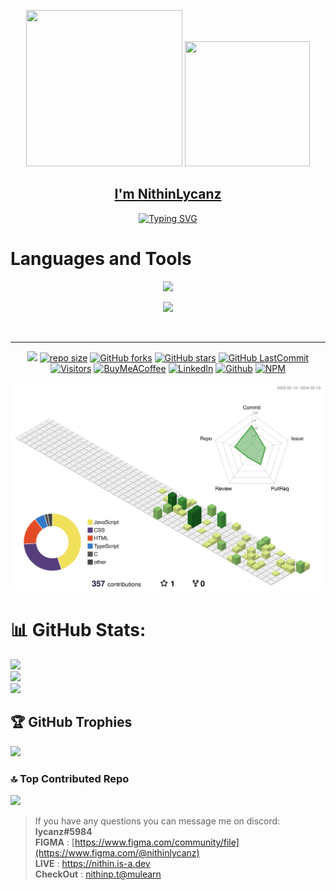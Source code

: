 

<div align='center'>
<p align="center">
<p><img src= "https://media.giphy.com/media/jAzS2VUgF0yq6UBu7l/giphy.gif" width="250px" height="250px"> 
 <img src= "https://github.com/nithinlycanz/nithinlycanz/assets/81744339/6e67411e-b490-4fa3-b65c-4b1fe15eed4c"  width="200px" height="200px"  >

<a href = "https://nithinlycanz.github.io"><h2>I'm NithinLycanz</h2></a>
</p>

</p>
<a href="https://git.io/typing-svg"><img src="https://readme-typing-svg.demolab.com?font=Fira+Code&pause=1000&random=false&width=435&lines=Nithin+is+a+web+designer+;and+back-end+developer.;He+crafts+responsive+websites;where+technologies+meet+creativity." alt="Typing SVG" /></a>
</div>

</p>
<div>
<div><p><h1> Languages and Tools</h4></div></p>
 
</div>
<p align="center">
  <a href="https://skillicons.dev">
<!--    <img src="https://skillicons.dev/icons?i=html,css,jquery,git,mysql,mongodb,firebase,java,js,r,py,tensorflow,figma,github"/> -->
    <img src="https://skillicons.dev/icons?i=html,css,git,mysql,java,js,py,figma,github"/>
  </a>
</p>

<p align="center">
  <a href="https://skillicons.dev">
<!--    <img src="https://skillicons.dev/icons?i=gitlab,androidstudio,idea,vscode,visualstudio,eclipse,idea,jenkins,docker,atom,azure,codepen"/> -->
   <img src="https://skillicons.dev/icons?i=androidstudio,vscode"/>
  </a>
</p>
<br>
</div>


<hr/>
<div align="center">
 

![](https://img.shields.io/badge/AI/ML%20Enthusiast-555555?style=for-the-badge&logoColor=white)
[![repo size](https://img.shields.io/github/repo-size/nithinlycanz/nithinlycanz?label=Repo%20Size&style=for-the-badge&labelColor=black&color=20bf6b)](https://github.com/nithinlycanz)
[![GitHub forks](https://img.shields.io/github/forks/nithinlycanz/nithinlycanz?&labelColor=black&color=0fb9b1&style=for-the-badge)](https://github.com/nithinlycanz)
[![GitHub stars](https://img.shields.io/github/stars/nithinlycanz/nithinlycanz?&labelColor=black&color=f7b731&style=for-the-badge)](https://github.com/nithinlycanz)
[![GitHub LastCommit](https://img.shields.io/github/last-commit/nithinlycanz/nithinlycanz?logo=github&labelColor=black&color=d1d8e0&style=for-the-badge)](https://github.com/nithinlycanz)
 <br>
 [![Visitors](https://api.visitorbadge.io/api/visitors?path=https%3A%2F%2Fgithub.com%2Fnithinlycanz&countColor=%23263759)](https://github.com/nithinlycanz)
 [![BuyMeACoffee](https://img.shields.io/badge/Buy%20Me%20a%20Coffee-ffdd00?style=for-the-badge&logo=buy-me-a-coffee&logoColor=black)](https://buymeacoffee.com/nithinlycanz)
[![LinkedIn](https://img.shields.io/badge/LinkedIn-%230077B5.svg?logo=linkedin&logoColor=white)](https://www.linkedin.com/in/nithinlycanz/) 
[![Github](https://img.shields.io/github/followers/nithinlycanz?label=Follow&style=social)](https://github.com/nithinlycanz)
[![NPM](https://img.shields.io/badge/NPM-%23CB3837.svg?style=for-the-badge&logo=npm&logoColor=white)](https://www.npmjs.com/~nithinlycanz)

</div>
 <p align='center'>

 ![](./profile-3d-contrib/profile-green-animate.svg)

# 📊 GitHub Stats:
![](https://github-readme-stats.vercel.app/api?username=nithinlycanz&theme=tokyonight&hide_border=false&include_all_commits=false&count_private=false)<br/>
![](https://github-readme-streak-stats.herokuapp.com/?user=nithinlycanz&theme=tokyonight&hide_border=false)<br/>
![](https://github-readme-stats.vercel.app/api/top-langs/?username=nithinlycanz&theme=tokyonight&hide_border=false&include_all_commits=false&count_private=false&layout=compact)

## 🏆 GitHub Trophies
![](https://github-profile-trophy.vercel.app/?username=nithinlycanz&theme=radical&no-frame=false&no-bg=true&margin-w=4)

### 🔝 Top Contributed Repo
![](https://github-contributor-stats.vercel.app/api?username=nithinlycanz&limit=5&theme=dark&combine_all_yearly_contributions=true)

> If you have any questions you can message me on discord: **lycanz#5984**  
> **FIGMA** : [https://www.figma.com/community/file](https://www.figma.com/@nithinlycanz) <br>
> **LIVE** : https://nithin.is-a.dev <br>
> **CheckOut** : [nithinp.t@mulearn](./profile/nithinp.t@mulearn.md)



  
<!-- Proudly created with GPRM ( https://gprm.itsvg.in ) -->
